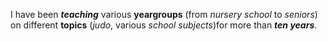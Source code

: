 I have been **_teaching_** various **yeargroups** (from *nursery school* to *seniors*) on different **topics** (*judo*, various *school subjects*)for more than **_ten years_**.
